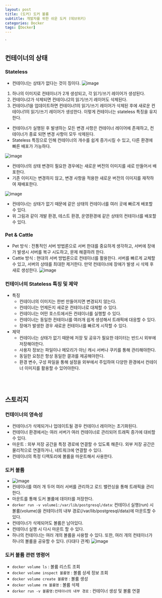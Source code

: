 ```yaml
---
layout: post
title: (도커) 도커 볼륨
subtitle: 개발자를 위한 쉬운 도커 (데브위키)
categories: Docker
tags: [Docker]
---
```

`
## 컨테이너의 상태
### Stateless
- 컨테이너는 상태가 없다는 것이 징이다.
![image](https://github.com/eogus0512/eogus0512.github.io/assets/71585151/4b184b0c-4bee-45ad-b292-e3e53dce76c1)

1. 하나의 이미지로 컨테이너가 2개 생성되고, 각 읽기/쓰기 레이어가 생성된다.
2. 컨테이너2가 삭제되면 컨테이너2의 읽기/쓰기 레이어도 삭제된다.
3. 컨테이너1을 업데이트하면 컨테이너1의 읽기/쓰기 레이어가 삭제된 후에 새로운 컨테이너1의 읽기/쓰기 레이어가 생성한다. 이렇게 컨테이너는 stateless 특징을 유지한다.

- 컨테이너가 실행된 후 발생하는 모든 변경 사항은 컨테이너 레이어에 존재하고, 컨테이너가 종료 되면 변경 사항이 모두 삭제된다.
- Stateless 특징으로 인해 컨테이너의 개수를 쉽게 증가시킬 수 있고, 다른 환경에 빠른 배포가 가능하다.

![image](https://github.com/eogus0512/eogus0512.github.io/assets/71585151/a5abc07e-ecdc-4598-a68e-48e094293840)

- 컨테이너의 상태 변경이 필요한 경우에는 새로운 버전의 이미지를 새로 만들어서 배포한다.
- 기존 이미지는 변경하지 않고, 변경 사항을 적용한 새로운 버전의 이미지를 재작하여 재배포한다.

![image](https://github.com/eogus0512/eogus0512.github.io/assets/71585151/78e0ccd8-64b5-43f5-856c-6bc91ca80c07)

- 컨테이너는 상태가 없기 때문에 같은 상태의 컨테이너를 여러 곳에 빠르게 배포할 수 있다.
- 위 그림과 같이 개발 환경, 테스트 환경, 운영환경에 같은 상태의 컨테이너를 배포할 수 있다.

### Pet & Cattle
- Pet 방식 : 전통적인 서버 방법론으로 서버 한대를 중요하게 생각하고, 서버에 장애가 발생시 서버를 복구 시도하고, 문제 해결하려 한다.
- Cattle 방식 : 현대의 서버 방법론으로 컨테이너를 활용한다. 서버를 빠르게 교체할 수 있고, 서버의 상태를 최대한 제거한다. 만약 컨테이너에 장애가 발생 시 삭제 후 새로 생성한다.
![image](https://github.com/eogus0512/eogus0512.github.io/assets/71585151/dc65510b-bd33-4853-abfb-017a5c2c97bc)


### 컨테이너의 Stateless 특징 및 제약
- 특징
  - 컨테이너의 이미지는 한번 만들어지면 변경되지 않는다.
  - 컨테이너는 언제든지 새로운 컨테이너로 대체할 수 있다.
  - 컨테이너는 어떤 호스트에서든 컨테이너를 실행할 수 있다.
  - 컨테이너는 동일한 컨테이너를 여러개 쉽게 생성해서 트래픽에 대응할 수 있다.
  - 장애가 발생한 경우 새로운 컨테이너를 빠르게 시작할 수 있다.
- 제약
  - 컨테이너는 상태가 없기 때문에 저장 및 공유가 필요한 데이터는 반드시 외부에 저장해야한다.
  - 사용자 정보는 파일이나 메모리가 아닌 캐시 서버나 쿠키를 통해 관리해야한다.
  - 동일한 요청은 항상 동일한 결과를 제공해야한다.
  - 환경 변수, 구성 파일을 통해 설정을 외부에서 주입하여 다양한 환경에서 컨테이너 이미지를 활용할 수 있어야한다.

<br><br>

## 스토리지
### 컨테이너의 영속성
- 컨테이너가 삭제되거나 업데이트될 경우 컨테이너 레이어는 초기화된다.
- 컨테이너 환경에서는 여러 서버가 여러 컨테이너로 관리되어 트래픽 증가에 대비할 수 있다.
- 마운트 : 외부 저장 공간을 특정 경로에 연결할 수 있도록 해준다. 외부 저장 공간은 물리적으로 연결하거나, 네트워크에 연결할 수 있다.
- 컨테이너의 특정 디렉토리에 볼륨을 마운트해서 사용한다.

### 도커 볼륨
- ![image](https://github.com/eogus0512/eogus0512.github.io/assets/71585151/c9e67839-b894-42ff-b02a-e251547a45c4)
- 컨테이너를 여러 개 두어 여러 서버를 관리하고 로드 밸런싱을 통해 트래픽을 관리한다.
- 마운트를 통해 도커 볼륨에 데이터를 저장한다.
- `dorker run -v volume1:/var/lib/postgresql/data`: 컨테이너 실행(run) 시 볼륨(volume)을 컨테이너의 내부 경로(/var/lib/postgresql/data)에 마운트할 수 있다.
- 컨테이너가 삭제되어도 볼륨은 남아있다.
- 컨테이너 실행 시 다시 마운트 할 수 있다.
- 하나의 컨테이너는 여러 개의 볼륨을 사용할 수 있다. 또한, 여러 개의 컨테이너가 하나의 볼륨을 공유할 수 있다. (다대다 관계)
![image](https://github.com/eogus0512/eogus0512.github.io/assets/71585151/76d691ef-72b0-4b5b-9bc2-3e1c100d7d70)

### 도커 볼륨 관련 명령어
- `docker volume ls` : 볼륨 리스트 조회
- `docker volume inspect 볼륨명` : 볼륨 상세 정보 조회
- `docker volume create 볼륨명` : 볼륨 생성
- `docker volume rm 볼륨명` : 볼륨 삭제
- `dorker run -v 볼륨명:컨테이너의 내부 경로` : 컨테이너 생성 및 볼륨 연결



